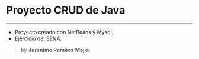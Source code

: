 # **Proyecto CRUD de Java**
---
- Proyecto creado con NetBeans y Mysql.
- Ejercicio del SENA.
  
> by **Jeronimo Ramirez Mejia**.
